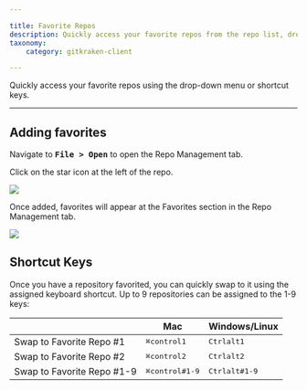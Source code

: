 ```yaml
---

title: Favorite Repos
description: Quickly access your favorite repos from the repo list, drop-down menu, or shortcut keys.
taxonomy:
    category: gitkraken-client

---
```


Quickly access your favorite repos using the drop-down menu or shortcut keys.

***
## Adding favorites

Navigate to <kbd><strong>File > Open</strong></kbd> to open the Repo Management tab.

Click on the star icon at the left of the repo.

<img src="/wp-content/uploads/gkc-repo-mngmt-tab-star-repos.png" class="img-bordered img-responsive center">

Once added, favorites will appear at the Favorites section in the Repo Management tab.

<img src="/wp-content/uploads/list.png"  class="img-bordered img-responsive center">

## Shortcut Keys

Once you have a repository favorited, you can quickly swap to it using the assigned keyboard shortcut. Up to 9 repositories can be assigned to the 1-9 keys:

<table class='table table--bordered table--shortcuts'>
    <thead>
        <tr>
            <th>&nbsp;</th>
            <th>Mac</th>
            <th>Windows/Linux</th>
        </tr>
    </thead>
    <tbody>
            <tr>
            <td>Swap to Favorite Repo #1</td>
            <td><kbd>&#8984;</kbd><kbd>control</kbd><kbd>1</kbd></td>
            <td><kbd>Ctrl</kbd><kbd>alt</kbd><kbd>1</kbd></td>
        </tr>
                <tr>
            <td>Swap to Favorite Repo #2</td>
            <td><kbd>&#8984;</kbd><kbd>control</kbd><kbd>2</kbd></td>
            <td><kbd>Ctrl</kbd><kbd>alt</kbd><kbd>2</kbd></td>
        </tr>
        <tr>
            <td>Swap to Favorite Repo #1-9</td>
            <td><kbd>&#8984;</kbd><kbd>control</kbd><kbd>#1-9</kbd></td>
            <td><kbd>Ctrl</kbd><kbd>alt</kbd><kbd>#1-9</kbd></td>
        </tr>
    </tbody>
</table>